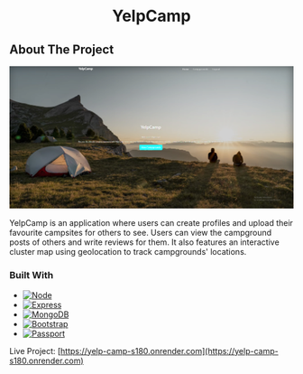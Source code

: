 <!-- Improved compatibility of back to top link: See: https://github.com/othneildrew/Best-README-Template/pull/73 -->
<a name="readme-top"></a>


<!-- PROJECT LOGO -->
<br />
<div align="center">
  <h1 align="center">YelpCamp</h1>
</div>

<!-- ABOUT THE PROJECT -->
## About The Project

![alt text](public/assets/YelpHome.png)

YelpCamp is an application where users can create profiles and upload their favourite campsites for others to see. Users can view the campground posts of others and write reviews for them. It also features an interactive cluster map using geolocation to track campgrounds' locations.

### Built With

* [![Node][Node.js]][Node-url]
* [![Express][Express.js]][Express-url]
* [![MongoDB][MongoDB]][Mongo-url]
* [![Bootstrap][Bootstrap.com]][Bootstrap-url]
* [![Passport][Passport.js]][Passport-url]

Live Project: [https://yelp-camp-s180.onrender.com](https://yelp-camp-s180.onrender.com)



<!-- MARKDOWN LINKS & IMAGES -->
<!-- https://www.markdownguide.org/basic-syntax/#reference-style-links -->
[contributors-shield]: https://img.shields.io/github/contributors/github_username/repo_name.svg?style=for-the-badge
[contributors-url]: https://github.com/github_username/repo_name/graphs/contributors
[forks-shield]: https://img.shields.io/github/forks/github_username/repo_name.svg?style=for-the-badge
[forks-url]: https://github.com/github_username/repo_name/network/members
[stars-shield]: https://img.shields.io/github/stars/github_username/repo_name.svg?style=for-the-badge
[stars-url]: https://github.com/github_username/repo_name/stargazers
[issues-shield]: https://img.shields.io/github/issues/github_username/repo_name.svg?style=for-the-badge
[issues-url]: https://github.com/github_username/repo_name/issues
[license-shield]: https://img.shields.io/github/license/github_username/repo_name.svg?style=for-the-badge
[license-url]: https://github.com/github_username/repo_name/blob/master/LICENSE.txt
[linkedin-shield]: https://img.shields.io/badge/-LinkedIn-black.svg?style=for-the-badge&logo=linkedin&colorB=555
[linkedin-url]: https://linkedin.com/in/linkedin_username
[product-screenshot]: images/screenshot.png
[Node.js]: https://img.shields.io/badge/Node.js-35495E?style=for-the-badge&logo=nodedotjs
[Node-url]: https://nodejs.org/en/
[Express.js]: https://img.shields.io/badge/Express-grey?style=for-the-badge&logo=express
[Express-url]: https://expressjs.com/
[MongoDB]: https://img.shields.io/badge/MongoDB-green?style=for-the-badge&logo=mongodb
[Mongo-url]: https://www.mongodb.com/
[Bootstrap.com]: https://img.shields.io/badge/Bootstrap-563D7C?style=for-the-badge&logo=bootstrap&logoColor=white
[Bootstrap-url]: https://getbootstrap.com
[Passport.js]:https://img.shields.io/badge/Passport-white?style=for-the-badge&logo=passport
[Passport-url]: https://www.passportjs.org/
